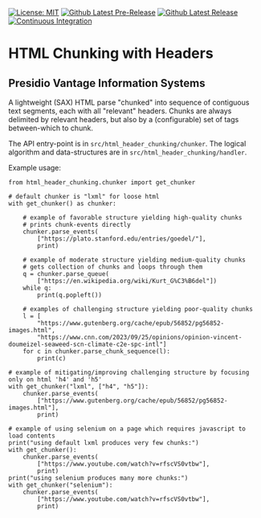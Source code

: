 [![License: MIT](https://img.shields.io/badge/License-MIT-yellow.svg)](https://opensource.org/licenses/MIT)
[![Github Latest Pre-Release](https://img.shields.io/github/release/PresidioVantage/html-header-chunking?include_prereleases&label=pre-release&logo=github)](https://github.com/PresidioVantage/html-header-chunking/releases)
[![Github Latest Release](https://img.shields.io/github/release/PresidioVantage/html-header-chunking?logo=github)](https://github.com/PresidioVantage/html-header-chunking/releases)
[![Continuous Integration](https://github.com/PresidioVantage/DEV-html-header-chunking/actions/workflows/html_header_chunking_CI.yml/badge.svg)](https://github.com/PresidioVantage/DEV-html-header-chunking/actions)

# HTML Chunking with Headers
## Presidio Vantage Information Systems

A lightweight (SAX) HTML parse "chunked" into sequence of contiguous text segments, each with all "relevant" headers.
Chunks are always delimited by relevant headers, but also by a (configurable) set of tags between-which to chunk.

The API entry-point is in `src/html_header_chunking/chunker`.
The logical algorithm and data-structures are in `src/html_header_chunking/handler`.

Example usage:

	from html_header_chunking.chunker import get_chunker
	
	# default chunker is "lxml" for loose html
	with get_chunker() as chunker:
		
		# example of favorable structure yielding high-quality chunks
		# prints chunk-events directly
		chunker.parse_events(
			["https://plato.stanford.edu/entries/goedel/"],
			print)
		
		# example of moderate structure yielding medium-quality chunks
		# gets collection of chunks and loops through them
		q = chunker.parse_queue(
			["https://en.wikipedia.org/wiki/Kurt_G%C3%B6del"])
		while q:
			print(q.popleft())
		
		# examples of challenging structure yielding poor-quality chunks
		l = [
			"https://www.gutenberg.org/cache/epub/56852/pg56852-images.html",
			"https://www.cnn.com/2023/09/25/opinions/opinion-vincent-doumeizel-seaweed-scn-climate-c2e-spc-intl"]
		for c in chunker.parse_chunk_sequence(l):
			print(c)
	
	# example of mitigating/improving challenging structure by focusing only on html 'h4' and 'h5'
	with get_chunker("lxml", ["h4", "h5"]):
		chunker.parse_events(
			["https://www.gutenberg.org/cache/epub/56852/pg56852-images.html"],
			print)
	
	# example of using selenium on a page which requires javascript to load contents
	print("using default lxml produces very few chunks:")
	with get_chunker():
		chunker.parse_events(
			["https://www.youtube.com/watch?v=rfscVS0vtbw"],
			print)
	print("using selenium produces many more chunks:")
	with get_chunker("selenium"):
		chunker.parse_events(
			["https://www.youtube.com/watch?v=rfscVS0vtbw"],
			print)
